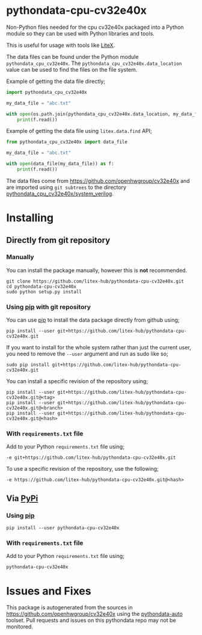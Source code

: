 # pythondata-cpu-cv32e40x

Non-Python  files needed for the cpu cv32e40x packaged
into a Python module so they can be used with Python libraries and tools.

This is useful for usage with tools like
[LiteX](https://github.com/enjoy-digital/litex.git).

The data files can be found under the Python module `pythondata_cpu_cv32e40x`. The
`pythondata_cpu_cv32e40x.data_location` value can be used to find the files on the file
system.

Example of getting the data file directly;
```python
import pythondata_cpu_cv32e40x

my_data_file = "abc.txt"

with open(os.path.join(pythondata_cpu_cv32e40x.data_location, my_data_file)) as f:
    print(f.read())
```

Example of getting the data file using `litex.data.find` API;
```python
from pythondata_cpu_cv32e40x import data_file

my_data_file = "abc.txt"

with open(data_file(my_data_file)) as f:
    print(f.read())
```


The data files come from https://github.com/openhwgroup/cv32e40x
and are imported using `git subtrees` to the directory
[pythondata_cpu_cv32e40x/system_verilog](pythondata_cpu_cv32e40x/system_verilog).



# Installing

## Directly from git repository

### Manually

You can install the package manually, however this is **not** recommended.

```
git clone https://github.com/litex-hub/pythondata-cpu-cv32e40x.git
cd pythondata-cpu-cv32e40x
sudo python setup.py install
```

### Using [pip](https://pip.pypa.io/) with git repository

You can use [pip](https://pip.pypa.io/) to install the data package directly
from github using;

```
pip install --user git+https://github.com/litex-hub/pythondata-cpu-cv32e40x.git
```

If you want to install for the whole system rather than just the current user,
you need to remove the `--user` argument and run as sudo like so;

```
sudo pip install git+https://github.com/litex-hub/pythondata-cpu-cv32e40x.git
```

You can install a specific revision of the repository using;
```
pip install --user git+https://github.com/litex-hub/pythondata-cpu-cv32e40x.git@<tag>
pip install --user git+https://github.com/litex-hub/pythondata-cpu-cv32e40x.git@<branch>
pip install --user git+https://github.com/litex-hub/pythondata-cpu-cv32e40x.git@<hash>
```

### With `requirements.txt` file

Add to your Python `requirements.txt` file using;
```
-e git+https://github.com/litex-hub/pythondata-cpu-cv32e40x.git
```

To use a specific revision of the repository, use the following;
```
-e https://github.com/litex-hub/pythondata-cpu-cv32e40x.git@<hash>
```

## Via [PyPi](https://pypi.org/project/pythondata-cpu-cv32e40x/)

### Using [pip](https://pip.pypa.io/)

```
pip install --user pythondata-cpu-cv32e40x
```

### With `requirements.txt` file

Add to your Python `requirements.txt` file using;
```
pythondata-cpu-cv32e40x
```

# Issues and Fixes

This package is autogenerated from the sources in
<https://github.com/openhwgroup/cv32e40x>
using the [pythondata-auto](https://github.com/litex-hub/pythondata-auto)
toolset. Pull requests and issues on this pythondata repo may not be monitored.
